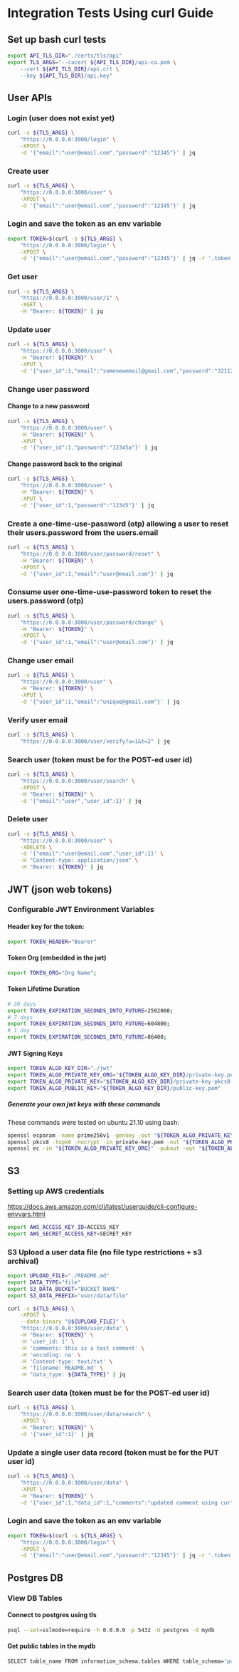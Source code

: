 # Integration Tests Using curl Guide

## Set up bash curl tests

```bash
export API_TLS_DIR="./certs/tls/api"
export TLS_ARGS="--cacert ${API_TLS_DIR}/api-ca.pem \
    --cert ${API_TLS_DIR}/api.crt \
    --key ${API_TLS_DIR}/api.key"
```

## User APIs

### Login (user does not exist yet)

```bash
curl -s ${TLS_ARGS} \
    "https://0.0.0.0:3000/login" \
    -XPOST \
    -d '{"email":"user@email.com","password":"12345"}' | jq
```

### Create user

```bash
curl -s ${TLS_ARGS} \
    "https://0.0.0.0:3000/user" \
    -XPOST \
    -d '{"email":"user@email.com","password":"12345"}' | jq
```

### Login and save the token as an env variable

```bash
export TOKEN=$(curl -s ${TLS_ARGS} \
    "https://0.0.0.0:3000/login" \
    -XPOST \
    -d '{"email":"user@email.com","password":"12345"}' | jq -r '.token')
```

### Get user

```bash
curl -s ${TLS_ARGS} \
    "https://0.0.0.0:3000/user/1" \
    -XGET \
    -H "Bearer: ${TOKEN}" | jq
```

### Update user

```bash
curl -s ${TLS_ARGS} \
    "https://0.0.0.0:3000/user" \
    -H "Bearer: ${TOKEN}" \
    -XPUT \
    -d '{"user_id":1,"email":"somenewemail@gmail.com","password":"321123","state":0}'
```

### Change user password

#### Change to a new password

```bash
curl -s ${TLS_ARGS} \
    "https://0.0.0.0:3000/user" \
    -H "Bearer: ${TOKEN}" \
    -XPUT \
    -d '{"user_id":1,"password":"12345a"}' | jq
```

#### Change password back to the original

```bash
curl -s ${TLS_ARGS} \
    "https://0.0.0.0:3000/user" \
    -H "Bearer: ${TOKEN}" \
    -XPUT \
    -d '{"user_id":1,"password":"12345"}' | jq
```

### Create a one-time-use-password (otp) allowing a user to reset their users.password from the users.email

```bash
curl -s ${TLS_ARGS} \
    "https://0.0.0.0:3000/user/password/reset" \
    -H "Bearer: ${TOKEN}" \
    -XPOST \
    -d '{"user_id":1,"email":"user@email.com"}' | jq
```

### Consume user one-time-use-password token to reset the users.password (otp)

```bash
curl -s ${TLS_ARGS} \
    "https://0.0.0.0:3000/user/password/change" \
    -H "Bearer: ${TOKEN}" \
    -XPOST \
    -d '{"user_id":1,"email":"user@email.com"}' | jq
```

### Change user email

```bash
curl -s ${TLS_ARGS} \
    "https://0.0.0.0:3000/user" \
    -H "Bearer: ${TOKEN}" \
    -XPUT \
    -d '{"user_id":1,"email":"unique@gmail.com"}' | jq
```

### Verify user email

```bash
curl -s ${TLS_ARGS} \
    "https://0.0.0.0:3000/user/verify?u=1&t=2" | jq
```

### Search user (token must be for the POST-ed user id)

```bash
curl -s ${TLS_ARGS} \
    "https://0.0.0.0:3000/user/search" \
    -XPOST \
    -H "Bearer: ${TOKEN}" \
    -d '{"email":"user","user_id":1}' | jq
```

### Delete user

```bash
curl -s ${TLS_ARGS} \
    "https://0.0.0.0:3000/user" \
    -XDELETE \
    -d '{"email":"user@email.com","user_id":1}' \
    -H "Content-type: application/json" \
    -H "Bearer: ${TOKEN}" | jq
```

## JWT (json web tokens)

### Configurable JWT Environment Variables

#### Header key for the token:

```bash
export TOKEN_HEADER="Bearer"
```

#### Token Org (embedded in the jwt)

```bash
export TOKEN_ORG="Org Name";
```

#### Token Lifetime Duration

```bash
# 30 days
export TOKEN_EXPIRATION_SECONDS_INTO_FUTURE=2592000;
# 7 days
export TOKEN_EXPIRATION_SECONDS_INTO_FUTURE=604800;
# 1 day
export TOKEN_EXPIRATION_SECONDS_INTO_FUTURE=86400;
```

#### JWT Signing Keys

```bash
export TOKEN_ALGO_KEY_DIR="./jwt"
export TOKEN_ALGO_PRIVATE_KEY_ORG="${TOKEN_ALGO_KEY_DIR}/private-key.pem"
export TOKEN_ALGO_PRIVATE_KEY="${TOKEN_ALGO_KEY_DIR}/private-key-pkcs8.pem"
export TOKEN_ALGO_PUBLIC_KEY="${TOKEN_ALGO_KEY_DIR}/public-key.pem"
```

##### Generate your own jwt keys with these commands

These commands were tested on ubuntu 21.10 using bash:

```bash
openssl ecparam -name prime256v1 -genkey -out "${TOKEN_ALGO_PRIVATE_KEY_ORG}"
openssl pkcs8 -topk8 -nocrypt -in private-key.pem -out "${TOKEN_ALGO_PRIVATE_KEY}"
openssl ec -in "${TOKEN_ALGO_PRIVATE_KEY_ORG}" -pubout -out "${TOKEN_ALGO_PUBLIC_KEY}"
```

## S3

### Setting up AWS credentials

https://docs.aws.amazon.com/cli/latest/userguide/cli-configure-envvars.html

```bash
export AWS_ACCESS_KEY_ID=ACCESS_KEY
export AWS_SECRET_ACCESS_KEY=SECRET_KEY
```

### S3 Upload a user data file (no file type restrictions + s3 archival)

```bash
export UPLOAD_FILE="./README.md"
export DATA_TYPE="file"
export S3_DATA_BUCKET="BUCKET_NAME"
export S3_DATA_PREFIX="user/data/file"
```

```bash
curl -s ${TLS_ARGS} \
    -XPOST \
    --data-binary "@${UPLOAD_FILE}" \
    "https://0.0.0.0:3000/user/data" \
    -H "Bearer: ${TOKEN}" \
    -H 'user_id: 1' \
    -H 'comments: this is a test comment' \
    -H 'encoding: na' \
    -H 'Content-type: text/txt' \
    -H 'filename: README.md' \
    -H "data_type: ${DATA_TYPE}" | jq
```

### Search user data (token must be for the POST-ed user id)

```bash
curl -s ${TLS_ARGS} \
    "https://0.0.0.0:3000/user/data/search" \
    -XPOST \
    -H "Bearer: ${TOKEN}" \
    -d '{"user_id":1}' | jq
```

### Update a single user data record (token must be for the PUT user id)

```bash
curl -s ${TLS_ARGS} \
    "https://0.0.0.0:3000/user/data" \
    -XPUT \
    -H "Bearer: ${TOKEN}" \
    -d '{"user_id":1,"data_id":1,"comments":"updated comment using curl"}' | jq
```

### Login and save the token as an env variable

```bash
export TOKEN=$(curl -s ${TLS_ARGS} \
    "https://0.0.0.0:3000/login" \
    -XPOST \
    -d '{"email":"user@email.com","password":"12345"}' | jq -r '.token')
```

## Postgres DB

### View DB Tables

#### Connect to postgres using tls

```bash
psql --set=sslmode=require -h 0.0.0.0 -p 5432 -U postgres -d mydb
```

#### Get public tables in the mydb

```bash
SELECT table_name FROM information_schema.tables WHERE table_schema='public';
```
